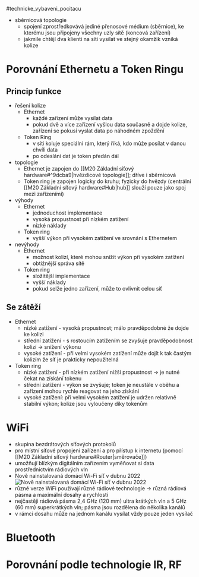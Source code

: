 #technicke_vybaveni_pocitacu 
* sběrnicová topologie
	* spojení zprostředkovává jediné přenosové médium (sběrnice), ke kterému jsou připojeny všechny uzly sítě (koncová zařízení)
	* jakmile chtějí dva klienti na síti vysílat ve stejný okamžik vzniká kolize
# Porovnání Ethernetu a Token Ringu
## Princip funkce
* řešení kolize
	* Ethernet
		* každé zařízení může vysílat data
		* pokud dvě a více zařízení vyšlou data současně a dojde kolize, zařízení se pokusí vyslat data po náhodném zpoždění
	* Token Ring
		* v síti koluje speciální rám, který říká, kdo může posílat v danou chvíli data
		* po odeslání dat je token předán dál
* topologie
	* Ethernet je zapojen do [[M20 Základní síťový hardware#^9dcba9|hvězdicové topologie]]; dříve i sběrnicová
	* Token ring je zapojen logicky do kruhu; fyzicky do hvězdy (centrální [[M20 Základní síťový hardware#Hub|hub]] slouží pouze jako spoj mezi zařízeními)
* výhody
	* Ethernet
		* jednoduchost implementace
		* vysoká propustnost při nízkém zatížení
		* nízké náklady
	* Token ring
		* vyšší výkon při vysokém zatížení ve srovnání s Ethernetem
* nevýhody
	* Ethernet
		* možnost kolizí, které mohou snížit výkon při vysokém zatížení
		* obtížnější správa sítě
	* Token ring
		* složitější implementace
		* vyšší náklady
		* pokud selže jedno zařízení, může to ovlivnit celou síť
## Se zátěží
* Ethernet
	* nízké zatížení - vysoká propustnost; málo pravděpodobné že dojde ke kolizi
	* střední zatížení - s rostoucím zatížením se zvyšuje pravděpodobnost kolizí → snížení výkonu
	* vysoké zatížení - při velmi vysokém zatížení může dojít k tak častým kolizím že síť je prakticky nepoužitelná
* Token ring
	* nízké zatížení - při nízkém zatížení nižší propustnost → je nutné čekat na získání tokenu
	* střední zatížení - výkon se zvyšuje; token je neustále v oběhu a zařízení mohou rychle reagovat na jeho získání
	* vysoké zatížení: při velmi vysokém zatížení je udržen relativně stabilní výkon; kolize jsou vyloučeny díky tokenům
# WiFi
* skupina bezdrátových síťových protokolů
* pro místní síťové propojení zařízení a pro přístup k internetu (pomocí [[M20 Základní síťový hardware#Router|směrovače]])
* umožňují blízkým digitálním zařízením vyměňovat si data prostřednictvím rádiových vln
* Nově nainstalovaná domácí Wi-Fi síť v dubnu 2022 ![Nově nainstalovaná domácí Wi-Fi síť v dubnu 2022](https://upload.wikimedia.org/wikipedia/commons/b/bb/Home_wifi.jpg)
* různé verze WiFi používají různé rádiové technologie → různá rádiová pásma a maximální dosahy a rychlosti
* nejčastěji rádiová pásma 2,4 GHz (120 mm) ultra krátkých vln a 5 GHz (60 mm) superkrátkých vln; pásma jsou rozdělena do několika kanálů
* v rámci dosahu může na jednom kanálu vysílat vždy pouze jeden vysílač
# Bluetooth
# Porovnání podle technologie IR, RF